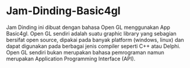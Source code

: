 # Jam-Dinding-Basic4gl
Jam Dinding ini dibuat dengan bahasa Open GL menggunakan App Basic4gl. Open GL sendiri adalah suatu graphic library yang sebagian bersifat open source, dipakai pada banyak platform (windows, linux) dan dapat digunakan pada berbagai jenis compiler seperti C++ atau Delphi. Open GL sendiri bukan merupakan bahasa pemrograman namun merupakan Application Programming Interface (API).

